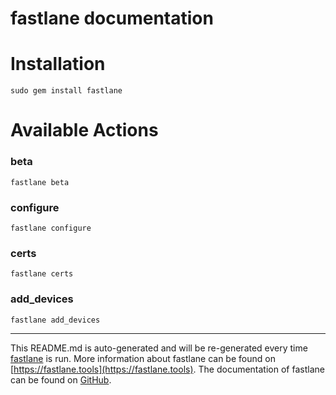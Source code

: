 fastlane documentation
================
# Installation
```
sudo gem install fastlane
```
# Available Actions
### beta
```
fastlane beta
```

### configure
```
fastlane configure
```

### certs
```
fastlane certs
```

### add_devices
```
fastlane add_devices
```


----

This README.md is auto-generated and will be re-generated every time [fastlane](https://fastlane.tools) is run.
More information about fastlane can be found on [https://fastlane.tools](https://fastlane.tools).
The documentation of fastlane can be found on [GitHub](https://github.com/fastlane/fastlane/tree/master/fastlane).

